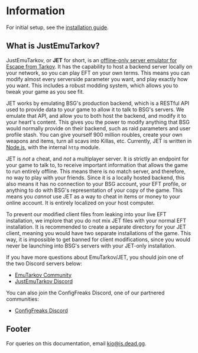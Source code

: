 # Information

For initial setup, see the [installation guide](installation.md).

## What is JustEmuTarkov?

JustEmuTarkov, or **JET** for short, is an [offline-only server emulator for Escape from Tarkov](https://justemutarkov.eu/). It has the capability to host a backend server locally on your network, so you can play EFT on your own terms. This means you can modify almost every serverside parameter you want, and play exactly how you want. This includes a robust modding system, which allows you to tweak your game as you see fit.

JET works by emulating BSG's production backend, which is a RESTful API used to provide data to your game to allow it to talk to BSG's servers. We emulate that API, and allow you to both host the backend, and modify it to your heart's content. This gives you the power to modify anything that BSG would normally provide on their backend, such as raid parameters and user profile stash. You can give yourself 900 million roubles, create your own weapons and items, turn all scavs into Killas, etc. Currently, JET is written in [Node.js](https://nodejs.org/), with the internal `http` module.

JET is *not* a cheat, and *not* a multiplayer server. It is strictly an endpoint for your game to talk to, to receive important information that allows the game to run entirely offline. This means there is no match server, and therefore, no way to play with your friends. Since it is a locally hosted backend, this also means it has no connection to your BSG account, your EFT profile, or anything to do with BSG's representation of your copy of the game. This means you *cannot* use JET as a way to cheat in items or money to your online account. It is entirely localized on your host computer.

To prevent our modified client files from leaking into your live EFT installation, we implore that you do not mix JET files with your normal EFT installation. It is recommended to create a separate directory for your JET client, meaning you would have two separate installations of the game. This way, it is impossible to get banned for client modifications, since you would never be launching into BSG's servers with your JET-only installation.

If you have more questions about EmuTarkov/JET, you should join one of the two Discord servers below:
- [EmuTarkov Community](https://discord.gg/NJANk5gCeN)
- [JustEmuTarkov Discord](https://discord.gg/T66tGKa)

You can also join the ConfigFreaks Discord, one of our partnered communities:
- [ConfigFreaks Discord](https://discord.gg/CeBQqzB)


## Footer

For queries on this documentation, email [kio@is.dead.gg](mailto:kio@is.dead.gg).
